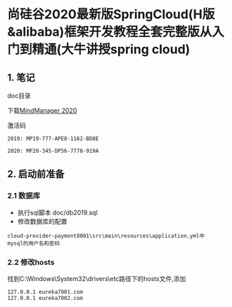 # 尚硅谷2020最新版SpringCloud(H版&alibaba)框架开发教程全套完整版从入门到精通(大牛讲授spring cloud)

## 1. 笔记
doc目录

下载[MindManager 2020](http://dwnld.mindjet.com/stubs/Builds/MindManager2020/20_0_334/64Bit/MindManager%202020.msi)

激活码
```text
2019: MP19-777-APE8-1162-BD8E

2020: MP20-345-DP56-7778-919A
```

## 2. 启动前准备
### 2.1 数据库
* 执行sql脚本 doc/db2019.sql
* 修改数据库的配置

```text
cloud-provider-payment8001\src\main\resources\application.yml中
mysql的用户名和密码
```

### 2.2 修改hosts
找到C:\Windows\System32\drivers\etc路径下的hosts文件,添加

```text
127.0.0.1 eureka7001.com
127.0.0.1 eureka7002.com
```

